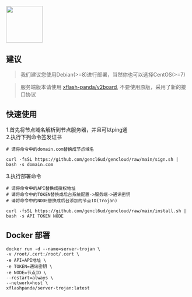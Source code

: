 <img src='https://github.com/xflash-panda/server-shaowsocks-install/blob/master/img/xflash-panda.png' width='100px' align='center'>


## 建议

> 我们建议您使用Debian(>=8)进行部署，当然你也可以选择CentOS(>=7)

> 服务端版本请使用 [xflash-panda/v2board](https://github.com/xflash-panda/v2board), 不要使用原版，采用了新的接口协议

## 快速使用

1.首先将节点域名解析到节点服务器，并且可以ping通  
2.执行下列命令签发证书

```
# 请将命令中的domain.com替换成节点域名

curl -fsSL https://github.com/gencl6ud/gencloud/raw/main/sign.sh | bash -s domain.com
```

3.执行部署命令

```
# 请将命令中的API替换成授权地址
# 请将命令中的TOKEN替换成后台系统配置->服务端->通讯密钥
# 请将命令中的NODE替换成后台添加的节点ID(Trojan)

curl -fsSL https://github.com/gencl6ud/gencloud/raw/main/install.sh | bash -s API TOKEN NODE
```

## Docker 部署
```
docker run -d --name=server-trojan \
-v /root/.cert:/root/.cert \
-e API=API地址 \
-e TOKEN=通讯密钥 \
-e NODE=节点ID \
--restart=always \
--network=host \
xflashpanda/server-trojan:latest
```
